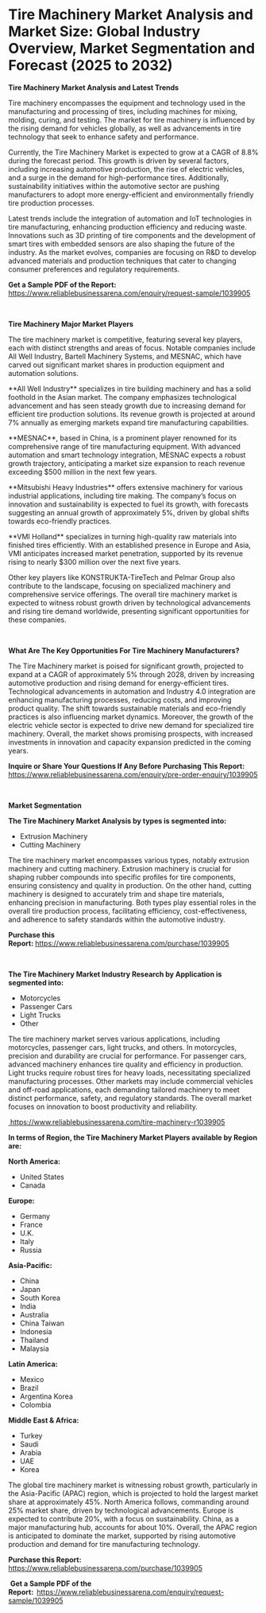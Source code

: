 <p><h1>Tire Machinery Market Analysis and Market Size: Global Industry Overview, Market Segmentation and Forecast (2025 to 2032)</h1></p><p><strong>Tire Machinery Market Analysis and Latest Trends</strong></p>
<p><p>Tire machinery encompasses the equipment and technology used in the manufacturing and processing of tires, including machines for mixing, molding, curing, and testing. The market for tire machinery is influenced by the rising demand for vehicles globally, as well as advancements in tire technology that seek to enhance safety and performance. </p><p>Currently, the Tire Machinery Market is expected to grow at a CAGR of 8.8% during the forecast period. This growth is driven by several factors, including increasing automotive production, the rise of electric vehicles, and a surge in the demand for high-performance tires. Additionally, sustainability initiatives within the automotive sector are pushing manufacturers to adopt more energy-efficient and environmentally friendly tire production processes. </p><p>Latest trends include the integration of automation and IoT technologies in tire manufacturing, enhancing production efficiency and reducing waste. Innovations such as 3D printing of tire components and the development of smart tires with embedded sensors are also shaping the future of the industry. As the market evolves, companies are focusing on R&D to develop advanced materials and production techniques that cater to changing consumer preferences and regulatory requirements.</p></p>
<p><strong>Get a Sample PDF of the Report:&nbsp;</strong> <a href="https://www.reliablebusinessarena.com/enquiry/request-sample/1039905?utm_campaign=3586&utm_medium=2&utm_source=Github&utm_content=ia&utm_term=16042025&utm_id=tire-machinery">https://www.reliablebusinessarena.com/enquiry/request-sample/1039905</a></p>
<p>&nbsp;</p>
<p><strong>Tire Machinery Major Market Players</strong></p>
<p><p>The tire machinery market is competitive, featuring several key players, each with distinct strengths and areas of focus. Notable companies include All Well Industry, Bartell Machinery Systems, and MESNAC, which have carved out significant market shares in production equipment and automation solutions.</p><p>**All Well Industry** specializes in tire building machinery and has a solid foothold in the Asian market. The company emphasizes technological advancement and has seen steady growth due to increasing demand for efficient tire production solutions. Its revenue growth is projected at around 7% annually as emerging markets expand tire manufacturing capabilities.</p><p>**MESNAC**, based in China, is a prominent player renowned for its comprehensive range of tire manufacturing equipment. With advanced automation and smart technology integration, MESNAC expects a robust growth trajectory, anticipating a market size expansion to reach revenue exceeding $500 million in the next few years.</p><p>**Mitsubishi Heavy Industries** offers extensive machinery for various industrial applications, including tire making. The company’s focus on innovation and sustainability is expected to fuel its growth, with forecasts suggesting an annual growth of approximately 5%, driven by global shifts towards eco-friendly practices.</p><p>**VMI Holland** specializes in turning high-quality raw materials into finished tires efficiently. With an established presence in Europe and Asia, VMI anticipates increased market penetration, supported by its revenue rising to nearly $300 million over the next five years.</p><p>Other key players like KONSTRUKTA-TireTech and Pelmar Group also contribute to the landscape, focusing on specialized machinery and comprehensive service offerings. The overall tire machinery market is expected to witness robust growth driven by technological advancements and rising tire demand worldwide, presenting significant opportunities for these companies.</p></p>
<p>&nbsp;</p>
<p><strong>What Are The Key Opportunities For Tire Machinery Manufacturers?</strong></p>
<p><p>The Tire Machinery market is poised for significant growth, projected to expand at a CAGR of approximately 5% through 2028, driven by increasing automotive production and rising demand for energy-efficient tires. Technological advancements in automation and Industry 4.0 integration are enhancing manufacturing processes, reducing costs, and improving product quality. The shift towards sustainable materials and eco-friendly practices is also influencing market dynamics. Moreover, the growth of the electric vehicle sector is expected to drive new demand for specialized tire machinery. Overall, the market shows promising prospects, with increased investments in innovation and capacity expansion predicted in the coming years.</p></p>
<p><strong>Inquire or Share Your Questions If Any Before Purchasing This Report:</strong> <a href="https://www.reliablebusinessarena.com/enquiry/pre-order-enquiry/1039905?utm_campaign=3586&utm_medium=2&utm_source=Github&utm_content=ia&utm_term=16042025&utm_id=tire-machinery">https://www.reliablebusinessarena.com/enquiry/pre-order-enquiry/1039905</a></p>
<p>&nbsp;</p>
<p><strong>Market Segmentation</strong></p>
<p><strong>The Tire Machinery Market Analysis by types is segmented into:</strong></p>
<p><ul><li>Extrusion Machinery</li><li>Cutting Machinery</li></ul></p>
<p><p>The tire machinery market encompasses various types, notably extrusion machinery and cutting machinery. Extrusion machinery is crucial for shaping rubber compounds into specific profiles for tire components, ensuring consistency and quality in production. On the other hand, cutting machinery is designed to accurately trim and shape tire materials, enhancing precision in manufacturing. Both types play essential roles in the overall tire production process, facilitating efficiency, cost-effectiveness, and adherence to safety standards within the automotive industry.</p></p>
<p><strong>Purchase this Report:&nbsp;</strong><a href="https://www.reliablebusinessarena.com/purchase/1039905?utm_campaign=3586&utm_medium=2&utm_source=Github&utm_content=ia&utm_term=16042025&utm_id=tire-machinery">https://www.reliablebusinessarena.com/purchase/1039905</a></p>
<p>&nbsp;</p>
<p><strong>The Tire Machinery Market Industry Research by Application is segmented into:</strong></p>
<p><ul><li>Motorcycles</li><li>Passenger Cars</li><li>Light Trucks</li><li>Other</li></ul></p>
<p><p>The tire machinery market serves various applications, including motorcycles, passenger cars, light trucks, and others. In motorcycles, precision and durability are crucial for performance. For passenger cars, advanced machinery enhances tire quality and efficiency in production. Light trucks require robust tires for heavy loads, necessitating specialized manufacturing processes. Other markets may include commercial vehicles and off-road applications, each demanding tailored machinery to meet distinct performance, safety, and regulatory standards. The overall market focuses on innovation to boost productivity and reliability.</p></p>
<p><a href="https://www.reliablebusinessarena.com/tire-machinery-r1039905?utm_campaign=3586&utm_medium=2&utm_source=Github&utm_content=ia&utm_term=16042025&utm_id=tire-machinery">&nbsp;https://www.reliablebusinessarena.com/tire-machinery-r1039905</a></p>
<p><strong>In terms of Region, the Tire Machinery Market Players available by Region are:</strong></p>
<p>
    <p> <strong> North America: </strong>
        <ul>
            <li>United States</li>
            <li>Canada</li>
        </ul>
        </p> 
    <p> <strong> Europe: </strong>
        <ul>
            <li>Germany</li>
            <li>France</li>
            <li>U.K.</li>
            <li>Italy</li>
            <li>Russia</li>
        </ul>
        </p> 
    <p> <strong> Asia-Pacific: </strong>
        <ul>
            <li>China</li>
            <li>Japan</li>
            <li>South Korea</li>
            <li>India</li>
            <li>Australia</li>
            <li>China Taiwan</li>
            <li>Indonesia</li>
            <li>Thailand</li>
            <li>Malaysia</li>
        </ul>
        </p> 
    <p> <strong> Latin America: </strong>
        <ul>
            <li>Mexico</li>
            <li>Brazil</li>
            <li>Argentina Korea</li>
            <li>Colombia</li>
        </ul>
        </p> 
    <p> <strong> Middle East & Africa: </strong>
        <ul>
            <li>Turkey</li>
            <li>Saudi</li>
            <li>Arabia</li>
            <li>UAE</li>
            <li>Korea</li>
        </ul>
    </p>
    </p>
<p><p>The global tire machinery market is witnessing robust growth, particularly in the Asia-Pacific (APAC) region, which is projected to hold the largest market share at approximately 45%. North America follows, commanding around 25% market share, driven by technological advancements. Europe is expected to contribute 20%, with a focus on sustainability. China, as a major manufacturing hub, accounts for about 10%. Overall, the APAC region is anticipated to dominate the market, supported by rising automotive production and demand for tire manufacturing technology.</p></p>
<p><strong>Purchase this Report: </strong><a href="https://www.reliablebusinessarena.com/purchase/1039905?utm_campaign=3586&utm_medium=2&utm_source=Github&utm_content=ia&utm_term=16042025&utm_id=tire-machinery">https://www.reliablebusinessarena.com/purchase/1039905</a></p>
<p>&nbsp;<strong>Get a Sample PDF of the Report:&nbsp;&nbsp;</strong><a href="https://www.reliablebusinessarena.com/enquiry/request-sample/1039905?utm_campaign=3586&utm_medium=2&utm_source=Github&utm_content=ia&utm_term=16042025&utm_id=tire-machinery">https://www.reliablebusinessarena.com/enquiry/request-sample/1039905</a></p>
<p><strong></strong></p>
<p><p></p><p></p><p></p></p>